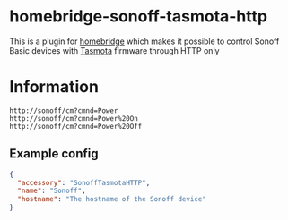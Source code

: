 # homebridge-sonoff-tasmota-http

This is a plugin for [homebridge](https://github.com/nfarina/homebridge) which makes it possible to control Sonoff Basic devices with [Tasmota](https://github.com/arendst/Sonoff-Tasmota) firmware through HTTP only

# Information
```
http://sonoff/cm?cmnd=Power
http://sonoff/cm?cmnd=Power%20On
http://sonoff/cm?cmnd=Power%20Off
```

## Example config

```json
{
  "accessory": "SonoffTasmotaHTTP",
  "name": "Sonoff",
  "hostname": "The hostname of the Sonoff device"
}
```